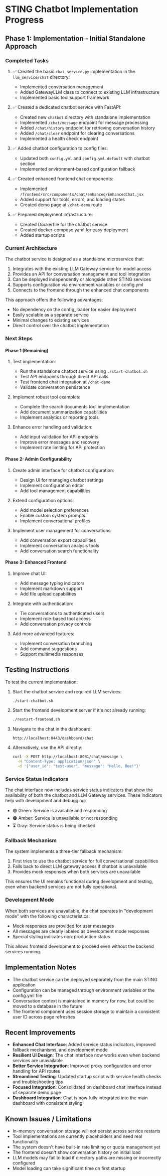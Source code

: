 # STING Chatbot Implementation Progress

## Phase 1: Implementation - Initial Standalone Approach

### Completed Tasks

1. ✅ Created the basic `chat_service.py` implementation in the `llm_service/chat` directory:
   - Implemented conversation management
   - Added GatewayLLM class to connect to existing LLM infrastructure
   - Implemented basic tool support framework

2. ✅ Created a dedicated chatbot service with FastAPI:
   - Created new `chatbot` directory with standalone implementation
   - Implemented `/chat/message` endpoint for message processing
   - Added `/chat/history` endpoint for retrieving conversation history
   - Added `/chat/clear` endpoint for clearing conversations
   - Implemented a health check endpoint

3. ✅ Added chatbot configuration to config files:
   - Updated both `config.yml` and `config.yml.default` with chatbot section
   - Implemented environment-based configuration fallback 

4. ✅ Created enhanced frontend chat components:
   - Implemented `/frontend/src/components/chat/enhanced/EnhancedChat.jsx`
   - Added support for tools, errors, and loading states
   - Created demo page at `/chat-demo` route

5. ✅ Prepared deployment infrastructure:
   - Created Dockerfile for the chatbot service
   - Created docker-compose.yaml for easy deployment
   - Added startup scripts

### Current Architecture

The chatbot service is designed as a standalone microservice that:

1. Integrates with the existing LLM Gateway service for model access
2. Provides an API for conversation management and tool integration
3. Can be deployed independently or alongside other STING services
4. Supports configuration via environment variables or config.yml
5. Connects to the frontend through the enhanced chat components

This approach offers the following advantages:
- No dependency on the config_loader for easier deployment
- Easily scalable as a separate service
- Minimal changes to existing services
- Direct control over the chatbot implementation

### Next Steps

#### Phase 1 (Remaining)

1. Test implementation:
   - Run the standalone chatbot service using `./start-chatbot.sh`
   - Test API endpoints through direct API calls
   - Test frontend chat integration at `/chat-demo`
   - Validate conversation persistence

2. Implement robust tool examples:
   - Complete the search documents tool implementation
   - Add document summarization capabilities
   - Implement analytics or reporting tools

3. Enhance error handling and validation:
   - Add input validation for API endpoints
   - Improve error messages and recovery
   - Implement rate limiting for API protection

#### Phase 2: Admin Configurability

1. Create admin interface for chatbot configuration:
   - Design UI for managing chatbot settings
   - Implement configuration editor
   - Add tool management capabilities

2. Extend configuration options:
   - Add model selection preferences
   - Enable custom system prompts
   - Implement conversational profiles

3. Implement user management for conversations:
   - Add conversation export capabilities
   - Implement conversation analysis tools
   - Add conversation search functionality

#### Phase 3: Enhanced Frontend

1. Improve chat UI:
   - Add message typing indicators
   - Implement markdown support
   - Add file upload capabilities

2. Integrate with authentication:
   - Tie conversations to authenticated users
   - Implement role-based tool access
   - Add conversation privacy controls

3. Add more advanced features:
   - Implement conversation branching
   - Add command suggestions
   - Support multimedia responses

## Testing Instructions

To test the current implementation:

1. Start the chatbot service and required LLM services:
   ```bash
   ./start-chatbot.sh
   ```

2. Start the frontend development server if it's not already running:
   ```bash
   ./restart-frontend.sh
   ```

3. Navigate to the chat in the dashboard:
   ```
   http://localhost:8443/dashboard/chat
   ```

4. Alternatively, use the API directly:
   ```bash
   curl -X POST http://localhost:8081/chat/message \
     -H "Content-Type: application/json" \
     -d '{"user_id": "test-user", "message": "Hello, Bee!"}'
   ```

### Service Status Indicators

The chat interface now includes service status indicators that show the availability of both the chatbot and LLM Gateway services. These indicators help with development and debugging:

- 🟢 Green: Service is available and responding
- 🟠 Amber: Service is unavailable or not responding
- ⏳ Gray: Service status is being checked

### Fallback Mechanism

The system implements a three-tier fallback mechanism:

1. First tries to use the chatbot service for full conversational capabilities
2. Falls back to direct LLM gateway access if chatbot is unavailable
3. Provides mock responses when both services are unavailable

This ensures the UI remains functional during development and testing, even when backend services are not fully operational.

### Development Mode

When both services are unavailable, the chat operates in "development mode" with the following characteristics:

- Mock responses are provided for user messages
- All messages are clearly labeled as development mode responses
- Special styling indicates non-production status

This allows frontend development to proceed even without the backend services running.

## Implementation Notes

- The chatbot service can be deployed separately from the main STING application
- Configuration can be managed through environment variables or the config.yml file
- Conversation context is maintained in memory for now, but could be moved to a database in the future
- The frontend component uses session storage to maintain a consistent user ID across page refreshes

## Recent Improvements

- **Enhanced Chat Interface**: Added service status indicators, improved fallback mechanisms, and development mode
- **Resilient UI Design**: The chat interface now works even when backend services are unavailable
- **Better Service Integration**: Improved proxy configuration and error handling for API routes
- **Streamlined Testing**: Updated startup script with service health checks and troubleshooting tips
- **Focused Integration**: Consolidated on dashboard chat interface instead of separate demo page
- **Dashboard Integration**: Chat is now fully integrated into the main dashboard with consistent styling

## Known Issues / Limitations

- In-memory conversation storage will not persist across service restarts
- Tool implementations are currently placeholders and need real functionality
- The system doesn't have built-in rate limiting or quota management yet
- The frontend doesn't show conversation history on initial load
- LLM models may fail to load if directory paths are missing or incorrectly configured
- Model loading can take significant time on first startup